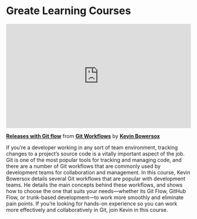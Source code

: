 <h1>Greate Learning Courses</h1>

<div style="position:relative;height:0;padding-bottom:56.25%"><iframe width="640" height="360" src="https://www.linkedin.com/learning/embed/git-workflows/releases-with-git-flow?autoplay=false&claim=AQErQdGmek3CrQAAAZai99AfkCeTbOBlTc1AexWEiusMh2SoXk29jBzP4PI7qdVwjAk_rycFMXTITsfJvp7U7rF7wpLrN4WDkWY5LenfXov9P7xKEI3pd0q5jd7khfQeJMKWSf_I1bdo9aHureoHjWSnFybBuNQ7atF0-ZS7k2qH5fnMJ-z2o1bcBqWPOfZ1a__9Z7v-VJ7DvMfFpxWOYVdwNJH66gb-S8NJk_KgcwiqZ4lO59MfNIeXDAG3YVyDU3AlJuoWhP-S49Y3V7qkbxm-cV-KN-Zvv-9W-DGc9EjXfuHuAmZtqnJN96F2laOBCPdFhdmeldZo2PShSwglFeOHj7Yv8zv22Z40ep_Zk6PnALckZa4G1KOCnfmpDnIBri3ox5str_BKwdrRSxIryncv_0ypngsSdc6hgW0lzmrCoyZrQKic1JzSH16phidr_TybRO8WkcShE6PmW99e2ZohP5rRScTljFjNOytCl9gj9VML5GnntEWYeLH_xsbQQWEtxnvDXT4dyHo5iNx_WbE8mtoBbRyPYDVe6f9DePZmDAfWrXJpw5i3glBQC3Ps1W02_7sZ-prvVnPJ8lYGhL_R9qUS6TuxxS--ChfU1AF4pnu4sJZruqKbEpf__Q47W76A21I6vlrDc57xGx3bD8mHfUkuBP8_J5-17-G1JyByChdh-HygoUNVZTQtXXXt3b1xBYpUeW-7NJQeRdkvdxK9Q9X8CYVzSGLDnzHZSg1y5Rh3NM0lPSoQZaeFSdtb9eWHVleX4U-Bh703CdO-Axi7t_VkPS5Qv2ao05HkD-PqhMkpLxRRjAkVE8fZXx6Fd0kn1eqUl1NnkDbNPtCKFaJQ3ykMLRIWw7PH_V0GLVtrpxD0o95F9vKRhuMNDm6gLzg82GhvXS0hDY5HT_ifr2DS1044O1BEEHTG43A1a1KehNDZyqNqWI-C75_u4tkOI8eSWUElUZIfRuVRBXqZ433t-VL7A2lVWbjYKDXkQUv8axIBakPEY-FzxTEFFRtmIMtQzN478D4AXsxkFjmTYBbo_CH24R_R3-4z1bPfAi5629P9CEfgPo8V9TfSBlVIw9wOrdwd8OEe04CxSxZfN1lPPKweah78YdUzitPUO8Ra2w2KZNb4fHwKn1u-KOy3gk8PPRAVMBi_xQqzzgoW3x5T4nHAbtEAxuX5eZEicgxcxyBTg6mXi9bo1FadjRjG-mTBkI2zoYko" mozallowfullscreen="true" webkitallowfullscreen="true" allowfullscreen="true" frameborder="0" style="position:absolute;width:100%;height:100%;left:0"></iframe></div><p><strong><a href="https://www.linkedin.com/learning/git-workflows/releases-with-git-flow?trk=embed_lil">Releases with Git flow</a></strong> from <strong><a href="https://www.linkedin.com/learning/git-workflows?trk=embed_lil">Git Workflows</a></strong> by <strong><a href="https://www.linkedin.com/learning/instructors/kevin-bowersox?trk=embed_lil">Kevin Bowersox</a></strong></p>


If you’re a developer working in any sort of team environment, tracking changes to a project’s source code is a vitally important aspect of the job. Git is one of the most popular tools for tracking and managing code, and there are a number of Git workflows that are commonly used by development teams for collaboration and management. In this course, Kevin Bowersox details several Git workflows that are popular with development teams. He details the main concepts behind these workflows, and shows how to choose the one that suits your needs—whether its Git Flow, GitHub Flow, or trunk-based development—to work more smoothly and eliminate pain points. If you’re looking for hands-on experience so you can work more effectively and collaboratively in Git, join Kevin in this course.
